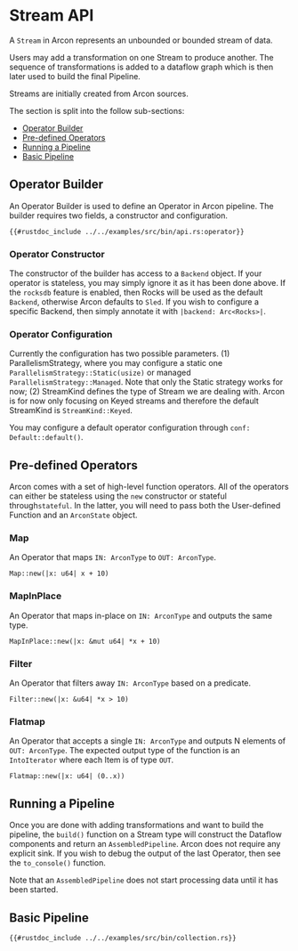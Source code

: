 # Stream API

A `Stream` in Arcon represents an unbounded or bounded stream of data. 

Users may add a transformation on one Stream to produce another. The sequence of transformations
is added to a dataflow graph which is then later used to build the final Pipeline.

Streams are initially created from Arcon sources.

The section is split into the follow sub-sections: 

- [Operator Builder](#operator-builder)
- [Pre-defined Operators](#pre-defined-operators)
- [Running a Pipeline](#running-a-pipeline)
- [Basic Pipeline](#basic-pipeline)

## Operator Builder

An Operator Builder is used to define an Operator in Arcon pipeline. The builder requires two fields, a constructor and 
configuration.

```rust,edition2018,no_run,noplaypen
{{#rustdoc_include ../../examples/src/bin/api.rs:operator}}
```
### Operator Constructor

The constructor of the builder has access to a ``Backend`` object. If your operator is stateless, you may simply
ignore it as it has been done above. If the ``rocksdb`` feature is enabled, then Rocks will be used as the default ``Backend``,
otherwise Arcon defaults to ``Sled``. If you wish to configure a specific Backend, then simply annotate it with ``|backend: Arc<Rocks>|``.

### Operator Configuration

Currently the configuration has two possible parameters. (1) ParallelismStrategy, where you may configure a static one ``ParallelismStrategy::Static(usize)``
or managed ``ParallelismStrategy::Managed``. Note that only the Static strategy works for now; (2) StreamKind defines the type of Stream
we are dealing with. Arcon is for now only focusing on Keyed streams and therefore the default StreamKind is ``StreamKind::Keyed``.


You may configure a default operator configuration through ``conf: Default::default()``.

## Pre-defined Operators

Arcon comes with a set of high-level function operators. All of the operators can either be stateless using 
the ``new`` constructor or stateful through``stateful``.  In the latter, you will need to pass both the User-defined Function and
an ``ArconState`` object.

### Map

An Operator that maps ``IN: ArconType`` to ``OUT: ArconType``.

```rust,edition2018,no_run,noplaypen
Map::new(|x: u64| x + 10)
```

### MapInPlace

An Operator that maps in-place on ``IN: ArconType`` and outputs the same type.

```rust,edition2018,no_run,noplaypen
MapInPlace::new(|x: &mut u64| *x + 10)
```

### Filter

An Operator that filters away ``IN: ArconType`` based on a predicate.

```rust,edition2018,no_run,noplaypen
Filter::new(|x: &u64| *x > 10)
```

### Flatmap

An Operator that accepts a single ``IN: ArconType`` and outputs N elements of ``OUT: ArconType``.
The expected output type of the function is an ``IntoIterator`` where each Item is of type ``OUT``.

```rust,edition2018,no_run,noplaypen
Flatmap::new(|x: u64| (0..x))
```

## Running a Pipeline

Once you are done with adding transformations and want to build the pipeline, the ``build()`` function on a Stream type
will construct the Dataflow components and return an ``AssembledPipeline``.
Arcon does not require any explicit sink. If you wish to debug the output of the last Operator, then see the ``to_console()`` function.

Note that an ``AssembledPipeline`` does not start processing data until it has been started.

## Basic Pipeline

```rust,edition2018,no_run,noplaypen
{{#rustdoc_include ../../examples/src/bin/collection.rs}}
```
